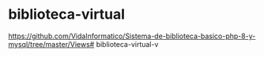 # biblioteca-virtual
https://github.com/VidaInformatico/Sistema-de-biblioteca-basico-php-8-y-mysql/tree/master/Views#   b i b l i o t e c a - v i r t u a l - v  
 